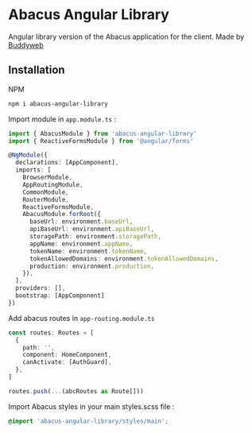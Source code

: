 # Abacus Angular Library

Angular library version of the Abacus application for the client. Made by [Buddyweb](https://buddyweb.fr)

## Installation

NPM

```bash
npm i abacus-angular-library
```

Import module in `app.module.ts` :

```typescript
import { AbacusModule } from 'abacus-angular-library'
import { ReactiveFormsModule } from '@angular/forms'

@NgModule({
  declarations: [AppComponent],
  imports: [
    BrowserModule,
    AppRoutingModule,
    CommonModule,
    RouterModule,
    ReactiveFormsModule,
    AbacusModule.forRoot({
      baseUrl: environment.baseUrl,
      apiBaseUrl: environment.apiBaseUrl,
      storagePath: environment.storagePath,
      appName: environment.appName,
      tokenName: environment.tokenName,
      tokenAllowedDomains: environment.tokenAllowedDomains,
      production: environment.production,
    }),
  ],
  providers: [],
  bootstrap: [AppComponent]
})
```

Add abacus routes in `app-routing.module.ts`

```typescript
const routes: Routes = [
  {
    path: '',
    component: HomeComponent,
    canActivate: [AuthGuard],
  },
]

routes.push(...(abcRoutes as Route[]))
```

Import Abacus styles in your main styles.scss file :

```scss
@import 'abacus-angular-library/styles/main';
```
